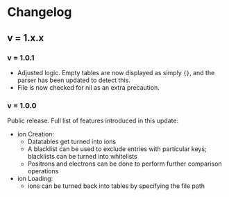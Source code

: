 # Changelog
## v = 1.x.x
### v = 1.0.1
- Adjusted logic. Empty tables are now displayed as simply `{}`, and the parser has been updated to detect this.
- File is now checked for nil as an extra precaution.
### v = 1.0.0
Public release. Full list of features introduced in this update:
- ion Creation:
  - Datatables get turned into ions
  - A blacklist can be used to exclude entries with particular keys; blacklists can be turned into whitelists
  - Positrons and electrons can be done to perform further comparison operations
- ion Loading:
  - ions can be turned back into tables by specifying the file path
